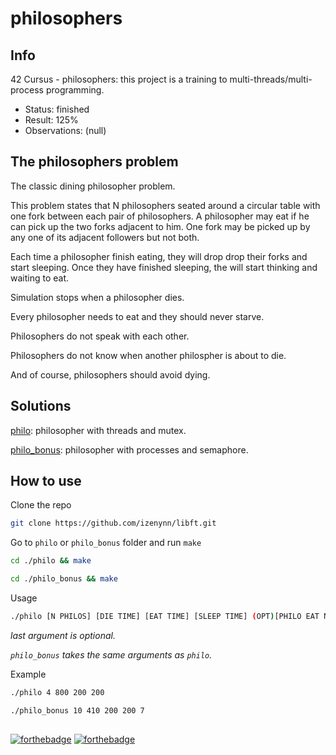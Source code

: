 # philosophers

## Info

42 Cursus - philosophers: this project is a training to multi-threads/multi-process programming.

- Status: finished
- Result: 125%
- Observations: (null)

## The philosophers problem

The classic dining philosopher problem.

This problem states that N philosophers seated around a circular table with one fork between each pair of philosophers. A philosopher may eat if he can pick up the two forks adjacent to him. One fork may be picked up by any one of its adjacent followers but not both. 

Each time a philosopher finish eating, they will drop drop their forks and start sleeping. Once they have finished sleeping, the will start thinking and waiting to eat.

Simulation stops when a philosopher dies.

Every philosopher needs to eat and they should never starve.

Philosophers do not speak with each other.

Philosophers do not know when another philospher is about to die.

And of course, philosophers should avoid dying.

## Solutions

[philo](https://github.com/izenynn/philosophers/tree/main/philo): philosopher with threads and mutex.

[philo_bonus](https://github.com/izenynn/philosophers/tree/main/philo_bonus): philosopher with processes and semaphore.

## How to use

Clone the repo

```sh
git clone https://github.com/izenynn/libft.git
```
Go to `philo` or `philo_bonus` folder and run `make`

```sh
cd ./philo && make
```
```sh
cd ./philo_bonus && make
```

Usage

```sh
./philo [N PHILOS] [DIE TIME] [EAT TIME] [SLEEP TIME] (OPT)[PHILO EAT N TIMES]
```

*last argument is optional.*

*`philo_bonus` takes the same arguments as `philo`.*

Example

```sh
./philo 4 800 200 200
```

```sh
./philo_bonus 10 410 200 200 7
```

##

[![forthebadge](https://forthebadge.com/images/badges/made-with-c.svg)](https://forthebadge.com)
[![forthebadge](https://forthebadge.com/images/badges/it-works-why.svg)](https://forthebadge.com)
